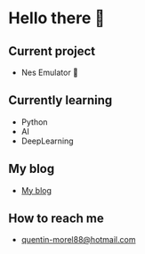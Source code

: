 # Hello there 👋

## Current project

- Nes Emulator 🔭

## Currently learning

- Python
- AI
- DeepLearning

## My blog

- [My blog](https://im-rises.github.io)

## How to reach me

- quentin-morel88@hotmail.com

<!--
Here are some ideas to get you started:

- 🔭 I’m currently working on ...
- 🌱 I’m currently learning ...
- 👯 I’m looking to collaborate on ...
- 🤔 I’m looking for help with ...
- 💬 Ask me about ...
- 📫 How to reach me: ...
- 😄 Pronouns: ...
- ⚡ Fun fact: ...
-->
